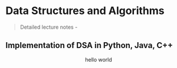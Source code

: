 # Data Structures and Algorithms
> Detailed lecture notes - 
## Implementation of DSA in Python, Java, C++
<p align="center">hello world</p>